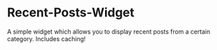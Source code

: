 Recent-Posts-Widget
===================

A simple widget which allows you to display recent posts from a certain category. Includes caching!
